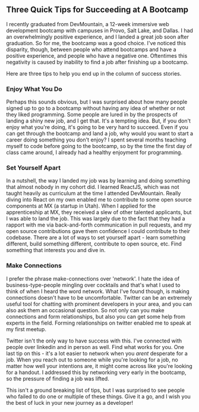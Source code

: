 ## Three Quick Tips for Succeeding at A Bootcamp

I recently graduated from DevMountain, a 12-week immersive web development bootcamp with campuses in Provo, Salt Lake, and Dallas. I had an overwhelmingly positive experience, and I landed a great job soon after graduation. So for me, the bootcamp was a good choice. I've noticed this disparity, though, between people who attend bootcamps and have a positive experience, and people who have a negative one. Oftentimes this negativity is caused by inability to find a job after finishing up a bootcamp.  

Here are three tips to help you end up in the column of success stories. 

### Enjoy What You Do

Perhaps this sounds obvious, but I was surprised about how many people signed up to go to a bootcamp without having any idea of whether or not they liked programming. Some people are lured in by the prospects of landing a shiny new job, and I get that. It's a tempting idea. But, if you don't enjoy what you're doing, it's going to be very hard to succeed. Even if you can get through the bootcamp and land a job, why would you want to start a career doing something you don't enjoy? I spent several months teaching myself to code before going to the bootcamp, so by the time the first day of class came around, I already had a healthy enjoyment for programming. 

### Set Yourself Apart

In a nutshell, the way I landed my job was by learning and doing something that almost nobody in my cohort did. I learned ReactJS, which was not taught heavily as curriculum at the time I attended DevMountain. Really diving into React on my own enabled me to contribute to some open source components at MX (a startup in Utah). When I applied for the apprenticeship at MX, they received a slew of other talented applicants, but I was able to land the job. This was largely due to the fact that they had a rapport with me via back-and-forth communication in pull requests, and my open source contributions gave them confidence I could contribute to their codebase. There are a lot of ways to set yourself apart - learn something different, build something different, contribute to open source, etc. Find something that interests you and dive in. 

### Make Connections
I prefer the phrase make-connections over 'network'. I hate the idea of business-type-people mingling over cocktails and that's what I used to think of when I heard the word network. What I've found though, is making connections  doesn't have to be uncomfortable. Twitter can be an extremely useful tool for chatting with prominent developers in your area, and you can also ask them an occasional question. So not only can you make connections and form relationships, but also you can get some help from experts in the field. Forming relationships on twitter enabled me to speak at my first meetup.


 Twitter isn't the only way to have success with this. I've connected with people over linkedin and in person as well. Find what works for you. One last tip on this - it's a lot easier to network when you *arent* desperate for a job. When you reach out to someone while you're looking for a job, no matter how well your intentions are, it might come across like you're looking for a handout. I addressed this by networking very early in the bootcamp, so the pressure of finding a job was lifted. 

This isn't a ground breaking list of tips, but I was surprised to see people who failed to do one or multiple of these things. Give it a go, and I wish you the best of luck in your new journey as a developer!
